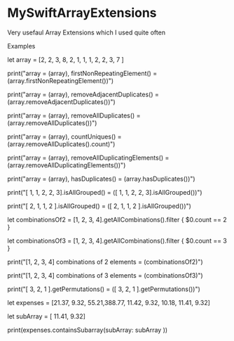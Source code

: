 # MySwiftArrayExtensions
Very usefaul Array Extensions which I used quite often

Examples

let array = [2, 2, 3, 8, 2, 1, 1, 1, 2, 2, 3, 7 ]

print("array = \(array), firstNonRepeatingElement() = \(array.firstNonRepeatingElement())")

print("array = \(array), removeAdjacentDuplicates() = \(array.removeAdjacentDuplicates())")

print("array = \(array), removeAllDuplicates() = \(array.removeAllDuplicates())")

print("array = \(array), countUniques() = \(array.removeAllDuplicates().count)")

print("array = \(array), removeAllDuplicatingElements() = \(array.removeAllDuplicatingElements())")

print("array = \(array), hasDuplicates() = \(array.hasDuplicates())")

print("[ 1, 1, 2, 2, 3].isAllGrouped() = \([ 1, 1, 2, 2, 3].isAllGrouped())")

print("[ 2, 1, 1, 2 ].isAllGrouped()   = \([ 2, 1, 1, 2 ].isAllGrouped())")

let combinationsOf2 = [1, 2, 3, 4].getAllCombinations().filter { $0.count == 2 }

let combinationsOf3 = [1, 2, 3, 4].getAllCombinations().filter { $0.count == 3 }

print("[1, 2, 3, 4] combinations of 2 elements = \(combinationsOf2)")

print("[1, 2, 3, 4] combinations of 3 elements = \(combinationsOf3)")

print("[ 3, 2, 1 ].getPermutations()   = \([ 3, 2, 1 ].getPermutations())")

let expenses = [21.37, 9.32, 55.21,388.77, 11.42,  9.32, 10.18, 11.41,  9.32]

let subArray = [ 11.41,  9.32]

print(expenses.containsSubarray(subArray: subArray ))

